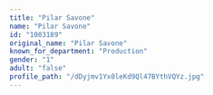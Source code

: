 ```yaml
---
title: "Pilar Savone"
name: "Pilar Savone"
id: "1003189"
original_name: "Pilar Savone"
known_for_department: "Production"
gender: "1"
adult: "false"
profile_path: "/dDyjmv1Yx0leKd9Ql47BYthVQYz.jpg"
---
```

